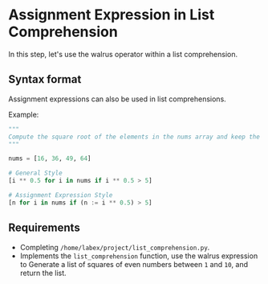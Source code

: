 # Assignment Expression in List Comprehension

In this step, let's use the walrus operator within a list comprehension.

## Syntax format

Assignment expressions can also be used in list comprehensions.

Example:

```python
"""
Compute the square root of the elements in the nums array and keep the values whose square root is greater than 5
"""

nums = [16, 36, 49, 64]

# General Style
[i ** 0.5 for i in nums if i ** 0.5 > 5]

# Assignment Expression Style
[n for i in nums if (n := i ** 0.5) > 5]
```

## Requirements

- Completing `/home/labex/project/list_comprehension.py`.
- Implements the `list_comprehension` function, use the walrus expression to Generate a list of squares of even numbers between `1` and `10`, and return the list.
